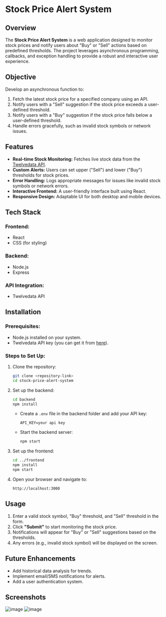 
# Stock Price Alert System

## Overview  
The **Stock Price Alert System** is a web application designed to monitor stock prices and notify users about "Buy" or "Sell" actions based on predefined thresholds. The project leverages asynchronous programming, callbacks, and exception handling to provide a robust and interactive user experience.

## Objective  
Develop an asynchronous function to:  
1. Fetch the latest stock price for a specified company using an API.  
2. Notify users with a "Sell" suggestion if the stock price exceeds a user-defined threshold.  
3. Notify users with a "Buy" suggestion if the stock price falls below a user-defined threshold.  
4. Handle errors gracefully, such as invalid stock symbols or network issues.  

## Features  
- **Real-time Stock Monitoring:** Fetches live stock data from the [Twelvedata API](https://twelvedata.com/).  
- **Custom Alerts:** Users can set upper ("Sell") and lower ("Buy") thresholds for stock prices.  
- **Error Handling:** Logs appropriate messages for issues like invalid stock symbols or network errors.  
- **Interactive Frontend:** A user-friendly interface built using React.  
- **Responsive Design:** Adaptable UI for both desktop and mobile devices.  

## Tech Stack  
### Frontend:  
- React  
- CSS (for styling)  

### Backend:  
- Node.js  
- Express  

### API Integration:  
- Twelvedata API  

## Installation  

### Prerequisites:  
- Node.js installed on your system.  
- Twelvedata API key (you can get it from [here](https://twelvedata.com/)).  

### Steps to Set Up:  
1. Clone the repository:  
   ```bash
   git clone <repository-link>
   cd stock-price-alert-system
   ```  
2. Set up the backend:  
   ```bash
   cd backend
   npm install
   ```  
   - Create a `.env` file in the backend folder and add your API key:  
     ```
     API_KEY=your api key
     ```  
   - Start the backend server:  
     ```bash
     npm start
     ```  

3. Set up the frontend:  
   ```bash
   cd ../frontend
   npm install
   npm start
   ```  

4. Open your browser and navigate to:  
   ```
   http://localhost:3000
   ```  

## Usage  
1. Enter a valid stock symbol, "Buy" threshold, and "Sell" threshold in the form.  
2. Click **"Submit"** to start monitoring the stock price.  
3. Notifications will appear for "Buy" or "Sell" suggestions based on the thresholds.  
4. Any errors (e.g., invalid stock symbol) will be displayed on the screen.  

## Future Enhancements  
- Add historical data analysis for trends.  
- Implement email/SMS notifications for alerts.  
- Add a user authentication system.  

## Screenshots  
![image](https://github.com/user-attachments/assets/8285d61b-b50c-4932-962b-c9108f806f36)
![image](https://github.com/user-attachments/assets/79183bb2-c2af-44bb-9246-9aab1fd8b23f)




